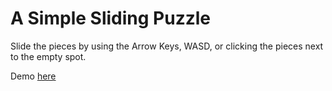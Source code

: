 # A Simple Sliding Puzzle

Slide the pieces by using the Arrow Keys, WASD, or clicking the pieces next to the empty spot.

Demo [here](https://www.wjstraver.com/sliding-puzzle/)
